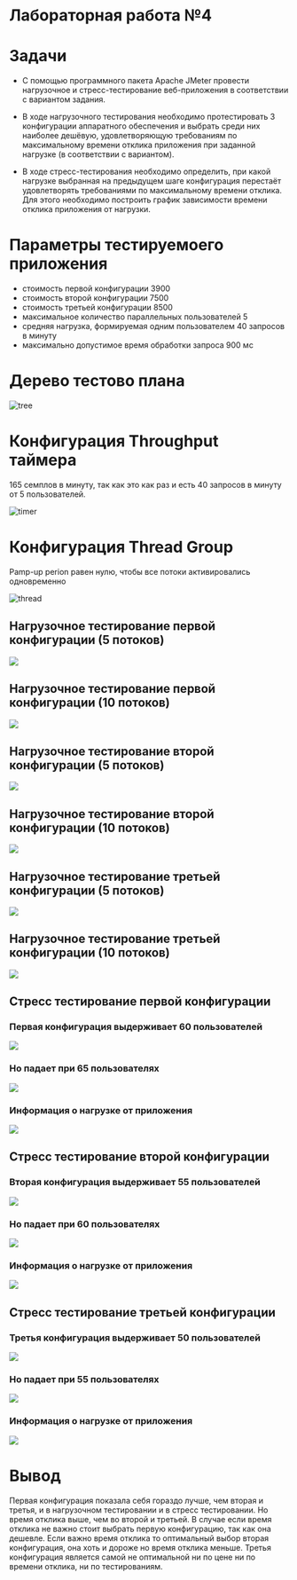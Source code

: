 # Лабораторная работа №4

# Задачи
- С помощью программного пакета Apache JMeter провести нагрузочное и стресс-тестирование веб-приложения в соответствии с вариантом задания.

- В ходе нагрузочного тестирования необходимо протестировать 3 конфигурации аппаратного обеспечения и выбрать среди них наиболее дешёвую, удовлетворяющую требованиям по максимальному времени отклика приложения при заданной нагрузке (в соответствии с вариантом).
- В ходе стресс-тестирования необходимо определить, при какой нагрузке выбранная на предыдущем шаге конфигурация перестаёт удовлетворять требованиями по максимальному времени отклика. Для этого необходимо построить график зависимости времени отклика приложения от нагрузки.

# Параметры тестируемоего приложения
- стоимость первой конфигурации 3900
- стоимость второй конфигурации 7500
- стоимость третьей конфигурации 8500
- максимальное количество параллельных пользователей 5
- средняя нагрузка, формируемая одним пользователем 40 запросов в минуту
- максимально допустимое время обработки запроса 900 мс

# Дерево тестово плана
![tree](tree.png)

# Конфигурация Throughput таймера
165 семплов в минуту, так как это как раз и есть 40 запросов в минуту от 5 пользователей.

![timer](time.png)

# Конфигурация Thread Group
Pamp-up perion равен нулю, чтобы все потоки активировались одновременно

![thread](thread.png)

## Нагрузочное тестирование первой конфигурации (5 потоков)
![](n1_1.png)
## Нагрузочное тестирование первой конфигурации (10 потоков)
![](n2_1.png)

## Нагрузочное тестирование второй конфигурации (5 потоков)
![](n1_2.png)
## Нагрузочное тестирование второй конфигурации (10 потоков)
![](n2_2.png)

## Нагрузочное тестирование третьей конфигурации (5 потоков)
![](n1_3.png)
## Нагрузочное тестирование третьей конфигурации (10 потоков)
![](n2_3.png)

## Стресс тестирование первой конфигурации
### Первая конфигурация выдерживает 60 пользователей
![](s1w60.png)
### Но падает при 65 пользователях
![](s1f65.png)
### Информация о нагрузке от приложения
![](s1m.png)

## Стресс тестирование второй конфигурации
### Вторая конфигурация выдерживает 55 пользователей
![](s2w55.png)
### Но падает при 60 пользователях
![](s2f60.png)
### Информация о нагрузке от приложения
![](s2m.png)

## Стресс тестирование третьей конфигурации
### Третья конфигурация выдерживает 50 пользователей
![](s3w50.png)
### Но падает при 55 пользователях
![](s3f55.png)
### Информация о нагрузке от приложения
![](s3m.png)

# Вывод
Первая конфигурация показала себя гораздо лучше, чем вторая и третья, и в нагрузочном тестировании и в стресс тестировании. Но время отклика выше, чем во второй и третьей. В случае если время отклика не важно стоит выбрать первую конфигурацию, так как она дешевле. Если важно время отклика то оптимальный выбор вторая конфигурация, она хоть и дороже но время отклика меньше. Третья конфигурация является самой не оптимальной ни по цене ни по времени отклика, ни по тестированиям.